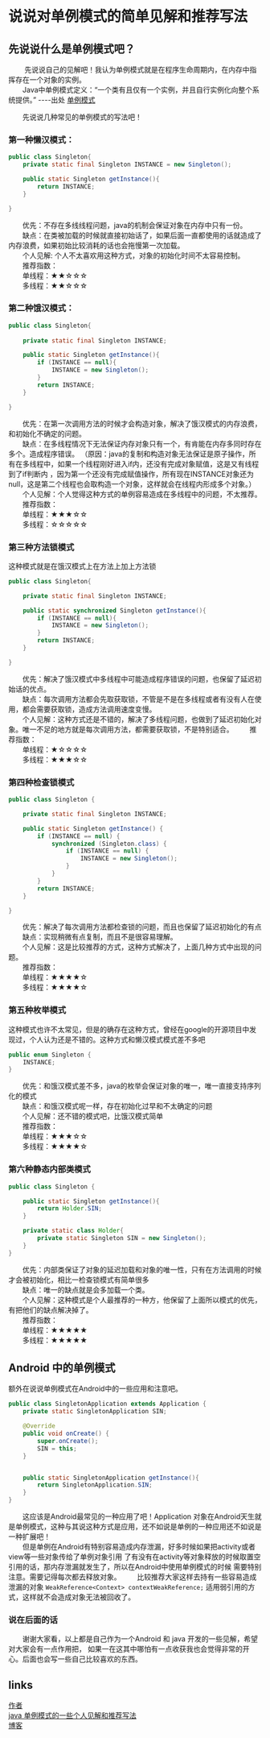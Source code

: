 # 说说对单例模式的简单见解和推荐写法

## 先说说什么是单例模式吧？

&emsp;&emsp; 先说说自己的见解吧！我认为单例模式就是在程序生命周期内，在内存中指挥存在一个对象的实例。  
&emsp;&emsp;Java中单例模式定义：“一个类有且仅有一个实例，并且自行实例化向整个系统提供。”  ----出处 [单例模式](https://baike.baidu.com/item/%E5%8D%95%E4%BE%8B%E6%A8%A1%E5%BC%8F/5946627?fr=aladdin)

&emsp;&emsp;先说说几种常见的单例模式的写法吧！  
### 第一种懒汉模式：
```java
public class Singleton{
    private static final Singleton INSTANCE = new Singleton();

    public static Singleton getInstance(){
        return INSTANCE;
    }

}
```
&emsp;&emsp;优先：不存在多线线程问题，java的机制会保证对象在内存中只有一份。  
&emsp;&emsp;缺点：在类被加载的时候就直接初始话了，如果后面一直都使用的话就造成了内存浪费，如果初始比较消耗的话也会拖慢第一次加载。  
&emsp;&emsp;个人见解: 个人不太喜欢用这种方式，对象的初始化时间不太容易控制。  
&emsp;&emsp;推荐指数：  
&emsp;&emsp;单线程：★★☆☆☆  
&emsp;&emsp;多线程：★★☆☆☆  

### 第二种饿汉模式：
```java
public class Singleton{
    
    private static final Singleton INSTANCE;

    public static Singleton getInstance(){
        if (INSTANCE == null){
            INSTANCE = new Singleton();
        }
        return INSTANCE;
    }

}
```
&emsp;&emsp;优先：在第一次调用方法的时候才会构造对象，解决了饿汉模式的内存浪费，和初始化不确定的问题。  
&emsp;&emsp;缺点：在多线程情况下无法保证内存对象只有一个，有肯能在内存多同时存在多个。造成程序错误。
（原因：java的复制和构造对象无法保证是原子操作，所有在多线程中，如果一个线程刚好进入if内，还没有完成对象赋值，这是又有线程到了if判断内
，因为第一个还没有完成赋值操作，所有现在INSTANCE对象还为null，这是第二个线程也会取构造一个对象，这样就会在线程内形成多个对象。）  
&emsp;&emsp;个人见解：个人觉得这种方式的单例容易造成在多线程中的问题，不太推荐。  
&emsp;&emsp;推荐指数：  
&emsp;&emsp;单线程：★★★☆☆  
&emsp;&emsp;多线程：☆☆☆☆☆  

### 第三种方法锁模式
这种模式就是在饿汉模式上在方法上加上方法锁
```java
public class Singleton{

    private static final Singleton INSTANCE;

    public static synchronized Singleton getInstance(){
        if (INSTANCE == null){
            INSTANCE = new Singleton();
        }
        return INSTANCE;
    }

}
```
&emsp;&emsp;优先：解决了饿汉模式中多线程中可能造成程序错误的问题，也保留了延迟初始话的优点。  
&emsp;&emsp;缺点：每次调用方法都会先取获取锁，不管是不是在多线程或者有没有人在使用，都会需要获取锁，造成方法调用速度变慢。  
&emsp;&emsp;个人见解：这种方式还是不错的，解决了多线程问题，也做到了延迟初始化对象。唯一不足的地方就是每次调用方法，都需要获取锁，不是特别适合。
&emsp;&emsp;推荐指数：  
&emsp;&emsp;单线程：★☆☆☆☆  
&emsp;&emsp;多线程：★★★☆☆

### 第四种检查锁模式
```java
public class Singleton {

    private static final Singleton INSTANCE;

    public static Singleton getInstance() {
        if (INSTANCE == null) {
            synchronized (Singleton.class) {
                if (INSTANCE == null) {
                    INSTANCE = new Singleton();
                }
            }
        }
        return INSTANCE;
    }

}
```
&emsp;&emsp;优先：解决了每次调用方法都检查锁的问题，而且也保留了延迟初始化的有点  
&emsp;&emsp;缺点：实现稍微有点复制，而且不是很容易理解。  
&emsp;&emsp;个人见解：这是比较推荐的方式，这种方式解决了，上面几种方式中出现的问题。  
&emsp;&emsp;推荐指数：  
&emsp;&emsp;单线程：★★★★☆  
&emsp;&emsp;多线程：★★★★☆

### 第五种枚举模式
这种模式也许不太常见，但是的确存在这种方式，曾经在google的开源项目中发现过，个人认为还是不错的。这种方式和懒汉模式模式差不多吧
```java
public enum Singleton {
    INSTANCE;
}
```

&emsp;&emsp;优先：和饿汉模式差不多，java的枚举会保证对象的唯一，唯一直接支持序列化的模式  
&emsp;&emsp;缺点：和饿汉模式呢一样，存在初始化过早和不太确定的问题  
&emsp;&emsp;个人见解：还不错的模式吧，比饿汉模式简单  
&emsp;&emsp;推荐指数：  
&emsp;&emsp;单线程：★★★☆☆  
&emsp;&emsp;多线程：★★★★☆

### 第六种静态内部类模式
```java
public class Singleton {

    public static Singleton getInstance(){
        return Holder.SIN;
    }

    private static class Holder{
        private static Singleton SIN = new Singleton();
    }
}
```

&emsp;&emsp;优先：内部类保证了对象的延迟加载和对象的唯一性，只有在方法调用的时候才会被初始化，相比一检查锁模式有简单很多  
&emsp;&emsp;缺点：唯一的缺点就是会多加载一个类。    
&emsp;&emsp;个人见解：这种模式是个人最推荐的一种方，他保留了上面所以模式的优先，有把他们的缺点解决掉了。  
&emsp;&emsp;推荐指数：  
&emsp;&emsp;单线程：★★★★★  
&emsp;&emsp;多线程：★★★★★  

## Android 中的单例模式

额外在说说单例模式在Android中的一些应用和注意吧。

```java
public class SingletonApplication extends Application {
    private static SingletonApplication SIN;

    @Override
    public void onCreate() {
        super.onCreate();
        SIN = this;
    }


    public static SingletonApplication getInstance(){
        return SingletonApplication.SIN;
    }
}

```
&emsp;&emsp;这应该是Android最常见的一种应用了吧！Application 对象在Android天生就是单例模式，这种与其说这种方式是应用，还不如说是单例的一种应用还不如说是一种扩展吧！  
&emsp;&emsp;但是单例在Android有特别容易造成内存泄漏，好多时候如果把activity或者view等一些对象传给了单例对象引用
了有没有在activity等对象释放的时候取置空引用的话，那内存泄漏就发生了，所以在Android中使用单例模式的时候
需要特别注意。需要记得每次都去释放对象。
&emsp;&emsp;比较推荐大家这样去持有一些容易造成泄漏的对象 `WeakReference<Context> contextWeakReference;`
适用弱引用的方式，这样就不会造成对象无法被回收了。

### 说在后面的话
&emsp;&emsp;谢谢大家看，以上都是自己作为一个Android 和 java 开发的一些见解，希望对大家会有一点作用把，
如果一在这其中哪怕有一点收获我也会觉得非常的开心。后面也会写一些自己比较喜欢的东西。

## links
[作者](https://github.com/j1046697411/)  
[java 单例模式的一些个人见解和推荐写法](https://github.com/j1046697411/blogs/blob/master/java/designpatterns/java%20%E5%8D%95%E4%BE%8B%E6%A8%A1%E5%BC%8F%E7%9A%84%E4%B8%80%E4%BA%9B%E4%B8%AA%E4%BA%BA%E8%A7%81%E8%A7%A3%E5%92%8C%E6%8E%A8%E8%8D%90%E5%86%99%E6%B3%95.md)  
[博客](https://github.com/j1046697411/blogs)  